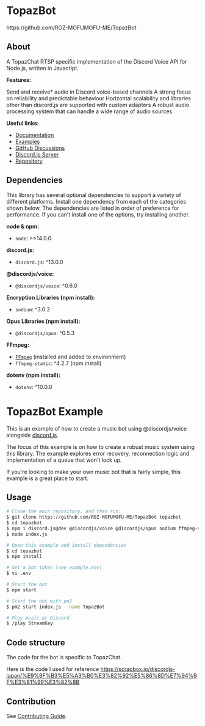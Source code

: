 # TopazBot

<p>
https://github.com/ROZ-MOFUMOFU-ME/TopazBot
</p>

## About

A TopazChat RTSP specific implementation of the Discord Voice API for Node.js, written in Javacript.

**Features:**

Send and receive* audio in Discord voice-based channels
A strong focus on reliability and predictable behaviour
Horizontal scalability and libraries other than discord.js are supported with custom adapters
A robust audio processing system that can handle a wide range of audio sources

**Useful links:**

- [Documentation](https://discordjs.github.io/voice)
- [Examples](https://github.com/discordjs/voice/tree/main/examples)
- [GitHub Discussions](https://github.com/discordjs/voice/discussions)
- [Discord.js Server](https://discord.gg/djs)
- [Repository](https://github.com/discordjs/voice)

## Dependencies

This library has several optional dependencies to support a variety
of different platforms. Install one dependency from each of the
categories shown below. The dependencies are listed in order of
preference for performance. If you can't install one of the options,
try installing another.

**node & npm:**

- `node`: >>14.0.0

**discord.js:**

- `discord.js`: ^13.0.0

**@discordjs/voice:**

- `@discordjs/voice`: ^0.6.0

**Encryption Libraries (npm install):**

- `sodium`: ^3.0.2

**Opus Libraries (npm install):**

- `@discordjs/opus`: ^0.5.3

**FFmpeg:**

- [`FFmpeg`](https://ffmpeg.org/) (installed and added to environment)
- `ffmpeg-static`: ^4.2.7 (npm install)

**dotenv (npm install):**

- `dotenv`: ^10.0.0

# TopazBot Example

This is an example of how to create a music bot using @discordjs/voice alongside [discord.js](https://github.com/discordjs/discord.js).

The focus of this example is on how to create a robust music system using this library. The example explores error recovery, reconnection logic and implementation of a queue that won't lock up.

If you're looking to make your own music bot that is fairly simple, this example is a great place to start.

## Usage

```bash
# Clone the main repository, and then run:
$ git clone https://github.com/ROZ-MOFUMOFU-ME/TopazBot topazbot
$ cd topazbot
$ npm i discord.js@dev @discordjs/voice @discordjs/opus sodium ffmpeg-static dotenv
$ node index.js

# Open this example and install dependencies
$ cd topazbot
$ npm install

# Set a bot token (see example.env)
$ vi .env

# Start the bot
$ npm start

# Start the bot with pm2
$ pm2 start index.js --name TopazBot

# Play music at Discord
$ /play StreamKey
```

## Code structure

The code for the bot is specific to TopazChat.

Here is the code I used for reference
https://scrapbox.io/discordjs-japan/%E9%9F%B3%E5%A3%B0%E3%82%92%E5%86%8D%E7%94%9F%E3%81%99%E3%82%8B

## Contribution

See [Contributing Guide](https://github.com/ROZ-MOFUMOFU-ME/topazbot/blob/main/.github/CONTRIBUTING.md).